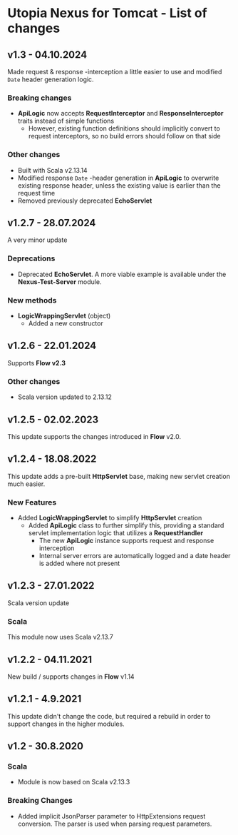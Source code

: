 # Utopia Nexus for Tomcat - List of changes

## v1.3 - 04.10.2024
Made request & response -interception a little easier to use and modified `Date` header generation logic.
### Breaking changes
- **ApiLogic** now accepts **RequestInterceptor** and **ResponseInterceptor** traits instead of simple functions
  - However, existing function definitions should implicitly convert to request interceptors, 
    so no build errors should follow on that side
### Other changes
- Built with Scala v2.13.14
- Modified response `Date` -header generation in **ApiLogic** to overwrite existing response header, 
  unless the existing value is earlier than the request time
- Removed previously deprecated **EchoServlet**

## v1.2.7 - 28.07.2024
A very minor update
### Deprecations
- Deprecated **EchoServlet**. A more viable example is available under the **Nexus-Test-Server** module.
### New methods
- **LogicWrappingServlet** (object)
  - Added a new constructor

## v1.2.6 - 22.01.2024
Supports **Flow v2.3**
### Other changes
- Scala version updated to 2.13.12

## v1.2.5 - 02.02.2023
This update supports the changes introduced in **Flow** v2.0.

## v1.2.4 - 18.08.2022
This update adds a pre-built **HttpServlet** base, making new servlet creation much easier.
### New Features
- Added **LogicWrappingServlet** to simplify **HttpServlet** creation
  - Added **ApiLogic** class to further simplify this, providing a standard servlet implementation logic that utilizes 
    a **RequestHandler** 
    - The new **ApiLogic** instance supports request and response interception
    - Internal server errors are automatically logged and a date header is added where not present

## v1.2.3 - 27.01.2022
Scala version update
### Scala
This module now uses Scala v2.13.7

## v1.2.2 - 04.11.2021
New build / supports changes in **Flow** v1.14

## v1.2.1 - 4.9.2021
This update didn't change the code, but required a rebuild in order to support changes in the higher modules.

## v1.2 - 30.8.2020
### Scala
- Module is now based on Scala v2.13.3
### Breaking Changes
- Added implicit JsonParser parameter to HttpExtensions request conversion. 
The parser is used when parsing request parameters.
